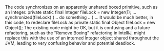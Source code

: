 The code synchronizes on an apparently unshared boxed primitive, such as an Integer. private static final Integer fileLock = new Integer(1); ... synchronized(fileLock) { .. do something .. } ... It would be much better, in this code, to redeclare fileLock as private static final Object fileLock = new Object();  The existing code might be OK, but it is confusing and a future refactoring, such as the "Remove Boxing" refactoring in IntelliJ, might replace this with the use of an interned Integer object shared throughout the JVM, leading to very confusing behavior and potential deadlock.